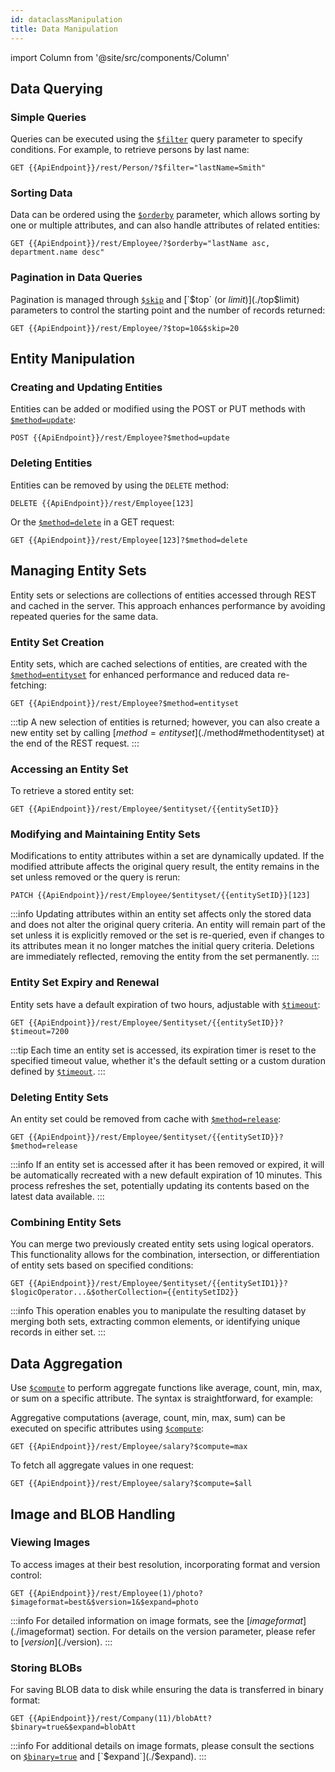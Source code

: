 ```yaml
---
id: dataclassManipulation
title: Data Manipulation
---
```


import Column from '@site/src/components/Column'


## Data Querying

### Simple Queries

Queries can be executed using the [`$filter`](./$filter) query parameter to specify conditions. For example, to retrieve persons by last name:

```
GET {{ApiEndpoint}}/rest/Person/?$filter="lastName=Smith"
```

### Sorting Data

Data can be ordered using the [`$orderby`](./$orderby) parameter, which allows sorting by one or multiple attributes, and can also handle attributes of related entities:

```
GET {{ApiEndpoint}}/rest/Employee/?$orderby="lastName asc, department.name desc"
```

### Pagination in Data Queries

Pagination is managed through [`$skip`](./$skip) and [`$top` (or $limit)](./$top$limit) parameters to control the starting point and the number of records returned:

```
GET {{ApiEndpoint}}/rest/Employee/?$top=10&$skip=20
```



## Entity Manipulation

### Creating and Updating Entities

Entities can be added or modified using the POST or PUT methods with [`$method=update`](./$method#methodupdate):

```
POST {{ApiEndpoint}}/rest/Employee?$method=update
```

### Deleting Entities

Entities can be removed by using the `DELETE` method:

```
DELETE {{ApiEndpoint}}/rest/Employee[123]
```

Or the [`$method=delete`](./$method#methoddelete) in a GET request:

```
GET {{ApiEndpoint}}/rest/Employee[123]?$method=delete
```



## Managing Entity Sets

Entity sets or selections are collections of entities accessed through REST and cached in the server. This approach enhances performance by avoiding repeated queries for the same data. 

### Entity Set Creation

Entity sets, which are cached selections of entities, are created with the [`$method=entityset`](./$method#methodentityset) for enhanced performance and reduced data re-fetching:

```
GET {{ApiEndpoint}}/rest/Employee?$method=entityset
```

:::tip
A new selection of entities is returned; however, you can also create a new entity set by calling [$method=entityset](./$method#methodentityset) at the end of the REST request.
:::

### Accessing an Entity Set

To retrieve a stored entity set:

```
GET {{ApiEndpoint}}/rest/Employee/$entityset/{{entitySetID}}
```

### Modifying and Maintaining Entity Sets

Modifications to entity attributes within a set are dynamically updated. If the modified attribute affects the original query result, the entity remains in the set unless removed or the query is rerun:

```
PATCH {{ApiEndpoint}}/rest/Employee/$entityset/{{entitySetID}}[123]
```

:::info
Updating attributes within an entity set affects only the stored data and does not alter the original query criteria. An entity will remain part of the set unless it is explicitly removed or the set is re-queried, even if changes to its attributes mean it no longer matches the initial query criteria. Deletions are immediately reflected, removing the entity from the set permanently.
:::

### Entity Set Expiry and Renewal

Entity sets have a default expiration of two hours, adjustable with [`$timeout`](./$timeout):

```
GET {{ApiEndpoint}}/rest/Employee/$entityset/{{entitySetID}}?$timeout=7200
```

:::tip
Each time an entity set is accessed, its expiration timer is reset to the specified timeout value, whether it's the default setting or a custom duration defined by [`$timeout`](./$timeout).
:::

### Deleting Entity Sets

An entity set could be removed from cache with [`$method=release`](./$method#methodrelease):

```
GET {{ApiEndpoint}}/rest/Employee/$entityset/{{entitySetID}}?$method=release
```

:::info
If an entity set is accessed after it has been removed or expired, it will be automatically recreated with a new default expiration of 10 minutes. This process refreshes the set, potentially updating its contents based on the latest data available.
:::


### Combining Entity Sets

You can merge two previously created entity sets using logical operators. This functionality allows for the combination, intersection, or differentiation of entity sets based on specified conditions:

```plaintext
GET {{ApiEndpoint}}/rest/Employee/$entityset/{{entitySetID1}}?$logicOperator...&$otherCollection={{entitySetID2}}
```

:::info
This operation enables you to manipulate the resulting dataset by merging both sets, extracting common elements, or identifying unique records in either set.
:::


## Data Aggregation

Use [`$compute`](./$compute) to perform aggregate functions like average, count, min, max, or sum on a specific attribute. The syntax is straightforward, for example:

Aggregative computations (average, count, min, max, sum) can be executed on specific attributes using [`$compute`](./$compute):

```
GET {{ApiEndpoint}}/rest/Employee/salary?$compute=max
```

To fetch all aggregate values in one request:

```
GET {{ApiEndpoint}}/rest/Employee/salary?$compute=$all
```


## Image and BLOB Handling

### Viewing Images

To access images at their best resolution, incorporating format and version control:

```
GET {{ApiEndpoint}}/rest/Employee(1)/photo?$imageformat=best&$version=1&$expand=photo
```

:::info
For detailed information on image formats, see the [$imageformat](./$imageformat) section. For details on the version parameter, please refer to [$version](./$version).
:::


### Storing BLOBs

For saving BLOB data to disk while ensuring the data is transferred in binary format:

```
GET {{ApiEndpoint}}/rest/Company(11)/blobAtt?$binary=true&$expand=blobAtt
```

:::info
For additional details on image formats, please consult the sections on [`$binary=true`](./$binary) and [`$expand`](./$expand).
:::